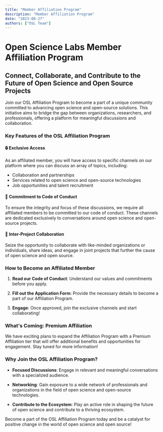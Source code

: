 ```yaml
---
title: "Member Affiliation Program"
description: "Member Affiliation Program"
date: "2023-08-27"
authors: ["OSL Team"]
---
```


# Open Science Labs Member Affiliation Program

## Connect, Collaborate, and Contribute to the Future of Open Science and Open Source Projects

Join our OSL Affiliation Program to become a part of a unique community
committed to advancing open science and open-source solutions. This initiative
aims to bridge the gap between organizations, researchers, and professionals,
offering a platform for meaningful discussions and collaboration.

### Key Features of the OSL Affiliation Program

#### 🔒 **Exclusive Access**

As an affiliated member, you will have access to specific channels on our
platform where you can discuss an array of topics, including:

- Collaboration and partnerships
- Services related to open science and open-source technologies
- Job opportunities and talent recruitment

#### 📜 **Commitment to Code of Conduct**

To ensure the integrity and focus of these discussions, we require all
affiliated members to be committed to our code of conduct. These channels are
dedicated exclusively to conversations around open science and open-source
projects.

#### 🤝 **Inter-Project Collaboration**

Seize the opportunity to collaborate with like-minded organizations or
individuals, share ideas, and engage in joint projects that further the cause of
open science and open source.

### How to Become an Affiliated Member

1. **Read our Code of Conduct**: Understand our values and commitments before
   you apply.

2. **Fill out the Application Form**: Provide the necessary details to become a
   part of our Affiliation Program.

3. **Engage**: Once approved, join the exclusive channels and start
   collaborating!

### What's Coming: Premium Affiliation

We have exciting plans to expand the Affiliation Program with a Premium
Affiliation tier that will offer additional benefits and opportunities for
engagement. Stay tuned for more information!

### Why Join the OSL Affiliation Program?

- **Focused Discussions**: Engage in relevant and meaningful conversations with
  a specialized audience.

- **Networking**: Gain exposure to a wide network of professionals and
  organizations in the field of open science and open-source technologies.

- **Contribute to the Ecosystem**: Play an active role in shaping the future of
  open science and contribute to a thriving ecosystem.

Become a part of the OSL Affiliation Program today and be a catalyst for
positive change in the world of open science and open source!
